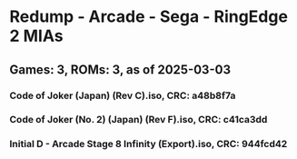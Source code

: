# Redump - Arcade - Sega - RingEdge 2 MIAs
## Games: 3, ROMs: 3, as of 2025-03-03

### Code of Joker (Japan) (Rev C).iso, CRC: a48b8f7a
### Code of Joker (No. 2) (Japan) (Rev F).iso, CRC: c41ca3dd
### Initial D - Arcade Stage 8 Infinity (Export).iso, CRC: 944fcd42

